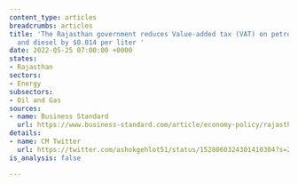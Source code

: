 ```yaml
---
content_type: articles
breadcrumbs: articles
title: 'The Rajasthan government reduces Value-added tax (VAT) on petrol by $0.031
  and diesel by $0.014 per liter '
date: 2022-05-25 07:00:00 +0000
states:
- Rajasthan
sectors:
- Energy
subsectors:
- Oil and Gas
sources:
- name: Business Standard
  url: https://www.business-standard.com/article/economy-policy/rajasthan-govt-reduces-vat-on-petrol-by-rs-2-48-diesel-by-rs-1-16-122052200065_1.html
details:
- name: CM Twitter
  url: https://twitter.com/ashokgehlot51/status/1528060324301410304?s=20&t=9Lz1m8fLYVztfKpRcReXdQ
is_analysis: false

---
```

